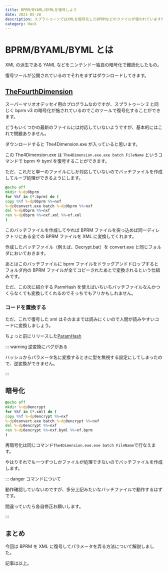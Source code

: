 ```yaml
---
title: BPRM/BYAML/BYMLを復号しよう
date: 2021-05-28
description: スプラトゥーンではXMLを暗号化したBPRMなどのファイルが使われていますが、これを復号して中身を見てみることにしましょう
category: Hack
---
```


# BPRM/BYAML/BYML とは

XML の派生である YAML などをニンテンドー独自の暗号化で難読化したもの。

復号ツールが公開されているのでそれをまずはダウンロードしてきます。

## [TheFourthDimension](https://github.com/exelix11/TheFourthDimension/)

スーパーマリオオデッセイ用のプログラムなのですが、スプラトゥーン 2 と同じく bprm v3 の暗号化が施されているのでこのツールで復号化することができます。

どうもいくつかの最新のファイルには対応していないようですが、基本的にはこれで問題ありません。

ダウンロードすると The4Dimension.exe が入っていると思います。

この The4Dimension.exe は `The4Dimension.exe.exe batch FileName` というコマンドで bprm や byml を復号することができます。

ただ、これだと単一のファイルにしか対応していないのでバッチファイルを作成してループ処理ができるようにします。

```bat
@echo off
mkdir %~dp0bprm
for %%f in (*.bprm) do (
copy %%f %~dp0bprm %%~nxf
%~dp0convert.exe batch %~dp0bprm %%~nxf
del %~dp0bprm %%~nxf
ren %~dp0bprm %%~nxf.xml %%~nf.xml
)
```

このバッチファイルを作成してやれば BPRM ファイルを突っ込めば同一ディレクトリにある全ての BPRM ファイルを XML に変換してくれます。

作成したバッチファイル（例えば、Decrypt.bat）を convert.exe と同じフォルダにおいておきます。

あとはこのバッチファイルに bprm ファイルをドラッグアンドドロップするとフォルダ内の BPRM ファイルが全てコピーされたあとで変換されるという仕組みです。

ただ、この次に紹介する ParmHash を使えばいちいちバッチファイルなんかつくらなくても変換してくれるのでそっちでもアリかもしれません。

### コードを置換する

ただ、これで復号した xml はそのままでは読みにくいので人間が読みやすいコードに変換しましょう。

ちょっと前にリリースした[ParamHash](https://tkgstrator.work/posts/2021/02/26/paramchanger.html)

::: warning 逆変換にバグがある

ハッシュからパラメータ名に変換するときに型を無視する設定にしてしまったので、逆変換ができません。

:::

## 暗号化

```bat
@echo off
mkdir %~dp0encrypt
for %%f in (*.xml) do (
copy %%f %~dp0encrypt %%~nxf
%~dp0convert.exe batch %~dp0encrypt %%~nxf
del %~dp0encrypt %%~nxf
ren %~dp0encrypt %%~nxf.byml %%~nf.bprm
)
```

再暗号化は同じコマンド`The4Dimension.exe.exe batch FileName`で行なえます。

やはりそれでも一つずつしかファイルが処理できないのでバッチファイルを作成します。

::: danger コマンドについて

動作確認していないのですが、多分上記みたいなバッチファイルで動作するはずです。

間違っていたら各自修正お願いします。

:::

## まとめ

今回は BPRM を XML に復号してパラメータを弄る方法について解説しました。

記事は以上。
